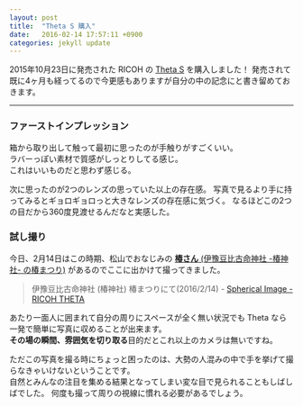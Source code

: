 ```yaml
---
layout: post
title:  "Theta S 購入"
date:   2016-02-14 17:57:11 +0900
categories: jekyll update
---
```


2015年10月23日に発売された RICOH の [Theta S](https://theta360.com/ja/about/theta/s.html) を購入しました！
発売されて既に4ヶ月も経ってるので今更感もありますが自分の中の記念にと書き留めておきます。

---

### ファーストインプレッション

箱から取り出して触って最初に思ったのが手触りがすごくいい。  
ラバーっぽい素材で質感がしっとりしてる感じ。  
これはいいものだと思わず感じる。

次に思ったのが2つのレンズの思っていた以上の存在感。
写真で見るより手に持ってみるとギョロギョロっと大きなレンズの存在感に気づく。
なるほどこの2つの目だから360度見渡せるんだなと実感した。

### 試し撮り

今日、2月14日はこの時期、松山でおなじみの [**椿さん** (伊豫豆比古命神社 -椿神社- の椿まつり)](http://www.tubaki.or.jp/003/003_02_00.php) があるのでここに出かけて撮ってきました。

<blockquote data-width="500" data-height="375" class="ricoh-theta-spherical-image" >伊豫豆比古命神社 (椿神社) 椿まつりにて(2016/2/14) - <a href="https://theta360.com/s/jKhds3TZtNEUKzTKPXOjS1Q9M" target="_blank">Spherical Image - RICOH THETA</a></blockquote>
<script async src="https://theta360.com/widgets.js" charset="utf-8"></script>

あたり一面人に囲まれて自分の周りにスペースが全く無い状況でも Theta なら一発で簡単に写真に収めることが出来ます。  
**その場の瞬間、雰囲気を切り取る**目的だとこれ以上のカメラは無いですね。  

ただこの写真を撮る時にちょっと困ったのは、大勢の人混みの中で手を挙げて撮らなきゃいけないということです。  
自然とみんなの注目を集める結果となってしまい変な目で見られることもしばしばでした。
何度も撮って周りの視線に慣れる必要があるでしょう。


